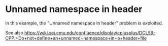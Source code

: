# Unnamed namespace in header

In this example, the "Unnamed namespace in header" problem is exploited.

See also https://wiki.sei.cmu.edu/confluence/display/cplusplus/DCL59-CPP.+Do+not+define+an+unnamed+namespace+in+a+header+file
